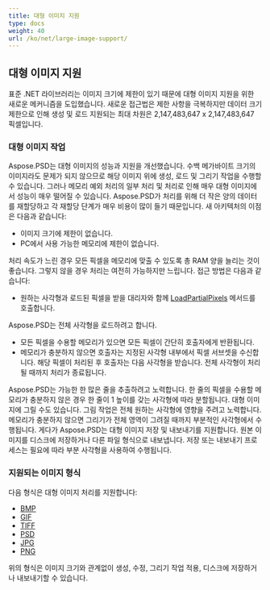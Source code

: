 ```yaml
---
title: 대형 이미지 지원
type: docs
weight: 40
url: /ko/net/large-image-support/
---
```


## **대형 이미지 지원**
표준 .NET 라이브러리는 이미지 크기에 제한이 있기 때문에 대형 이미지 지원을 위한 새로운 메커니즘을 도입했습니다. 새로운 접근법은 제한 사항을 극복하지만 데이터 크기 제한으로 인해 생성 및 로드 지원되는 최대 차원은 2,147,483,647 x 2,147,483,647 픽셀입니다.
### **대형 이미지 작업**
Aspose.PSD는 대형 이미지의 성능과 지원을 개선했습니다. 수백 메가바이트 크기의 이미지라도 문제가 되지 않으므로 해당 이미지 위에 생성, 로드 및 그리기 작업을 수행할 수 있습니다. 그러나 메모리 예외 처리의 일부 처리 및 처리로 인해 매우 대형 이미지에서 성능이 매우 떨어질 수 있습니다. Aspose.PSD가 처리를 위해 더 작은 양의 데이터를 재할당하고 각 재할당 단계가 매우 비용이 많이 들기 때문입니다. 새 아키텍처의 이점은 다음과 같습니다:

- 이미지 크기에 제한이 없습니다.
- PC에서 사용 가능한 메모리에 제한이 없습니다.

처리 속도가 느린 경우 모든 픽셀을 메모리에 맞출 수 있도록 총 RAM 양을 늘리는 것이 좋습니다. 그렇지 않을 경우 처리는 여전히 가능하지만 느립니다. 접근 방법은 다음과 같습니다:

- 원하는 사각형과 로드된 픽셀을 받을 대리자와 함께 [LoadPartialPixels](https://reference.aspose.com/psd/net/aspose.psd/rasterimage/methods/loadpartialpixels) 메서드를 호출합니다.

Aspose.PSD는 전체 사각형을 로드하려고 합니다.

- 모든 픽셀을 수용할 메모리가 있으면 모든 픽셀이 간단히 호출자에게 반환됩니다.
- 메모리가 충분하지 않으면 호출자는 지정된 사각형 내부에서 픽셀 서브셋을 수신합니다. 해당 픽셀이 처리된 후 호출자는 다음 사각형을 받습니다. 전체 사각형이 처리될 때까지 처리가 종료됩니다.

Aspose.PSD는 가능한 한 많은 줄을 추출하려고 노력합니다. 한 줄의 픽셀을 수용할 메모리가 충분하지 않은 경우 한 줄이 1 높이를 갖는 사각형에 따라 분할됩니다. 대형 이미지에 그릴 수도 있습니다. 그림 작업은 전체 원하는 사각형에 영향을 주려고 노력합니다. 메모리가 충분하지 않으면 그리기가 전체 영역이 그려질 때까지 부분적인 사각형에서 수행됩니다. 게다가 Aspose.PSD는 대형 이미지 저장 및 내보내기를 지원합니다. 원본 이미지를 디스크에 저장하거나 다른 파일 형식으로 내보냅니다. 저장 또는 내보내기 프로세스는 필요에 따라 부분 사각형을 사용하여 수행됩니다.
### **지원되는 이미지 형식**
다음 형식은 대형 이미지 처리를 지원합니다:

- [BMP](https://reference.aspose.com/psd/net/aspose.psd.imageoptions/bmpoptions)
- [GIF](https://reference.aspose.com/psd/net/aspose.psd.imageoptions/gifoptions)
- [TIFF](https://reference.aspose.com/psd/net/aspose.psd.imageoptions/tiffoptions)
- [PSD](https://reference.aspose.com/psd/net/aspose.psd.imageoptions/psdoptions)
- [JPG](https://reference.aspose.com/psd/net/aspose.psd.imageoptions/jpegoptions)
- [PNG](https://reference.aspose.com/psd/net/aspose.psd.imageoptions/pngoptions)

위의 형식은 이미지 크기와 관계없이 생성, 수정, 그리기 작업 적용, 디스크에 저장하거나 내보내기할 수 있습니다.

